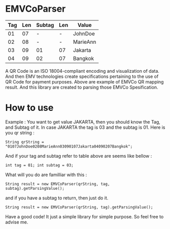 # EMVCoParser
| Tag | Len | Subtag | Len | Value |
| --- | ---- | --- | --- | --- |
| 01 | 07 | - | - | JohnDoe |
| 02 | 08 | - | - | MarieAnn |
| 03 | 09 | 01 | 07 | Jakarta |
| 04 | 09 | 02 | 07 | Bangkok |

A QR Code is an ISO 18004-compliant encoding and visualization of data. And then EMV technologies create specifications pertaining to the use of QR Code for payment purposes. Above are example of EMVCo QR mapping result. And this library are created to parsing those EMVCo Spesification. 

# How to use
Example : You want to get value JAKARTA, then you should know the Tag, and Subtag of it. In case JAKARTA the tag is 03 and the subtag is 01.
Here is you qr string :
```
String qrString = "0107JohnDoe0208MarieAnn03090107Jakarta04090207Bangkok";
```
And if your tag and subtag refer to table above are seems like bellow :
```
int tag = 01; int subtag = 03;
```
What will you do are familliar with this :
```
String result = new EMVCoParser(qrString, tag, subtag).getParsingValue();
```
and if you have a subtag to return, then just do it.
```
String result = new EMVCoParser(qrString, tag).getParsingValue();
```

Have a good code!
It just a simple library for simple purpose. So feel free to advise me.


